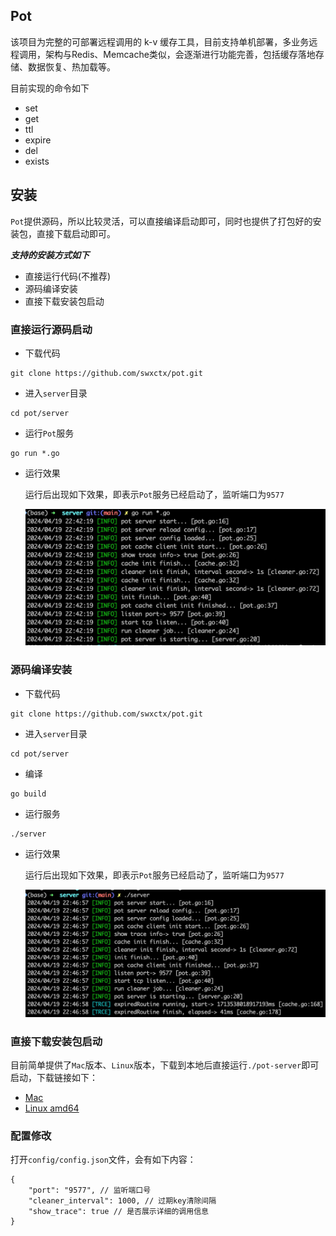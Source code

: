 ## Pot
该项目为完整的可部署远程调用的 k-v 缓存工具，目前支持单机部署，多业务远程调用，架构与Redis、Memcache类似，会逐渐进行功能完善，包括缓存落地存储、数据恢复、热加载等。

目前实现的命令如下

- set
- get
- ttl
- expire
- del
- exists

## 安装
`Pot`提供源码，所以比较灵活，可以直接编译启动即可，同时也提供了打包好的安装包，直接下载启动即可。

***支持的安装方式如下***

- 直接运行代码(不推荐)
- 源码编译安装
- 直接下载安装包启动

### 直接运行源码启动

- 下载代码

```
git clone https://github.com/swxctx/pot.git
```

- 进入`server`目录

```
cd pot/server
```

- 运行`Pot`服务

```
go run *.go
```

- 运行效果

	运行后出现如下效果，即表示`Pot`服务已经启动了，监听端口为`9577`

	![](./doc/code_run.jpg)

### 源码编译安装

- 下载代码

```
git clone https://github.com/swxctx/pot.git
```

- 进入`server`目录

```
cd pot/server
```

- 编译

```
go build
```

- 运行服务

```
./server
```

- 运行效果

	运行后出现如下效果，即表示`Pot`服务已经启动了，监听端口为`9577`

	![](./doc/build_run.jpg)

### 直接下载安装包启动

目前简单提供了`Mac`版本、`Linux`版本，下载到本地后直接运行`./pot-server`即可启动，下载链接如下：

- [Mac](https://github.com/swxctx/pot/releases/tag/1.0.0-beta)
- [Linux amd64](https://github.com/swxctx/pot/releases/tag/1.0.0-beta)

### 配置修改

打开`config/config.json`文件，会有如下内容：

```
{
    "port": "9577", // 监听端口号
    "cleaner_interval": 1000, // 过期key清除间隔
    "show_trace": true // 是否展示详细的调用信息
}
```